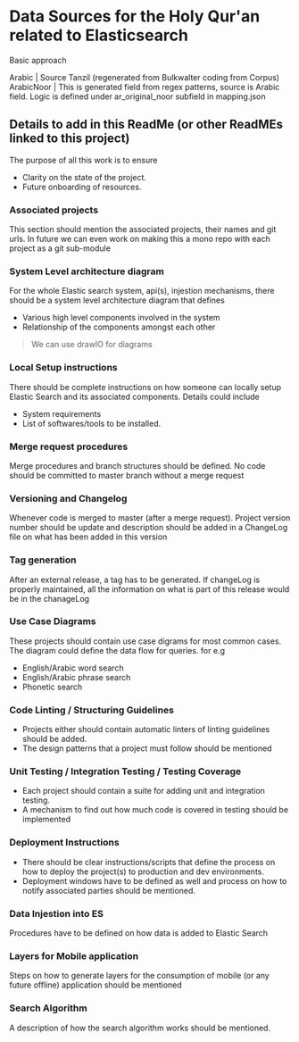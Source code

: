 # Data Sources for the Holy Qur'an related to Elasticsearch

Basic approach


Arabic | Source Tanzil (regenerated from Bulkwalter coding from Corpus)
ArabicNoor |  This is generated field from regex patterns, source is Arabic field. Logic is defined under ar_original_noor subfield in mapping.json

## Details to add in this ReadMe (or other ReadMEs linked to this project)

The purpose of all this work is to ensure
- Clarity on the state of the project.
- Future onboarding of resources.

### Associated projects
This section should mention the associated projects, their names and git urls. In future we can even work on making this a mono repo with each project as a git sub-module

### System Level architecture diagram
For the whole Elastic search system, api(s), injestion mechanisms, there should be a system level architecture diagram that defines
- Various high level components involved in the system
- Relationship of the components amongst each other

> We can use drawIO for diagrams

### Local Setup instructions
There should be complete instructions on how someone can locally setup Elastic Search and its associated components. Details could include
- System requirements
- List of softwares/tools to be installed.

### Merge request procedures
Merge procedures and branch structures should be defined. No code should be committed to master branch without a merge request

### Versioning and Changelog
Whenever code is merged to master (after a merge request). Project version number should be update and description should be added in a ChangeLog file on what has been added in this version

### Tag generation
After an external release, a tag has to be generated. If changeLog is properly maintained, all the information on what is part of this release would be in the chanageLog

### Use Case Diagrams
These projects should contain use case digrams for most common cases. The diagram could define the data flow for queries. for e.g
- English/Arabic word search
- English/Arabic phrase search
- Phonetic search

### Code Linting / Structuring Guidelines
- Projects either should contain automatic linters of linting guidelines should be added. 
- The design patterns that a project must follow should be mentioned

### Unit Testing / Integration Testing / Testing Coverage
- Each project should contain a suite for adding unit and integration testing. 
- A mechanism to find out how much code is covered in testing should be implemented

### Deployment Instructions
- There should be clear instructions/scripts that define the process on how to deploy the project(s) to production and dev environments. 
- Deployment windows have to be defined as well and process on how to notify associated parties should be mentioned.

### Data Injestion into ES
Procedures have to be defined on how data is added to Elastic Search

### Layers for Mobile application
Steps on how to generate layers for the consumption of mobile (or any future offline) application should be mentioned

### Search Algorithm
A description of how the search algorithm works should be mentioned.


